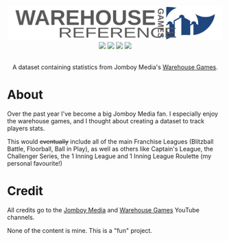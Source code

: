 <div align="center">
  <img src="images/banner.svg"/>
  <a href="https://github.com/adrians-sky"><img src="https://img.shields.io/badge/author-adrians--sky-blue"/></a>
  <a href="https://github.com/adrians-sky/warehouse-games-reference/commits/main/"><img src="https://img.shields.io/github/last-commit/adrians-sky/warehouse-games-reference"/></a>
  <a href="LICENSE.md"><img src="https://img.shields.io/github/license/adrians-sky/warehouse-games-reference"/></a>
  <a href="#"><img src="https://img.shields.io/github/languages/code-size/adrians-sky/warehouse-games-reference"/></a>
  <p><br/>
     A dataset containing statistics from Jomboy Media's 
    <a href="https://www.youtube.com/@warehousegames">Warehouse Games</a>.
  </p>
</div>

# About

Over the past year I've become a big Jomboy Media fan. I especially enjoy 
the warehouse games, and I thought about creating a dataset to track 
players stats. 

This would ~~eventually~~ include all of the main Franchise Leagues 
(Blitzball Battle, Floorball, Ball in Play), as well as others like 
Captain's League, the Challenger Series, the 1 Inning League and 
1 Inning League Roulette (my personal favourite!)

# Credit

All credits go to the [Jomboy Media](https://www.youtube.com/@jomboymedia) 
and [Warehouse Games](https://www.youtube.com/@warehousegames) YouTube 
channels.

None of the content is mine. This is a "fun" project.
